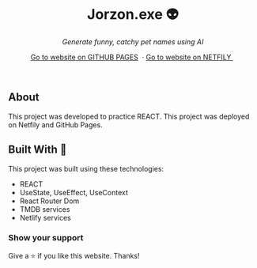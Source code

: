 <h1 align="center">
  Jorzon.exe 👽
</h1>
<p align="center"><i>Generate funny, catchy pet names using AI</i></p>
<p align="center">
    <a href="https://jorzon.github.io/app-clon-nexflit/">Go to website on GITHUB PAGES</a>&nbsp;
    ·
    <a href="https://app-clon-netflix.netlify.app/">Go to website on NETFILY </a>&nbsp;
  </p>
<br/>

## About

This project was developed to practice REACT. This project was deployed on Netfily and GitHub Pages.

## Built With 🚀

This project was built using these technologies:

* REACT
* UseState, UseEffect, UseContext
* React Router Dom
* TMDB services
* Netlify services


### Show your support

Give a ⭐ if you like this website. Thanks!
